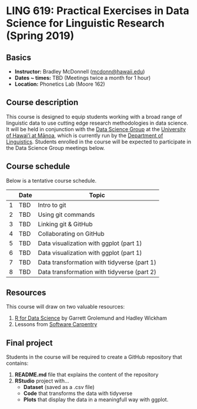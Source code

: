 
# LING 619: Practical Exercises in Data Science for Linguistic Research (Spring 2019)


## Basics
* **Instructor:** Bradley McDonnell (mcdonn@hawaii.edu)
* **Dates ~ times:** TBD (Meetings twice a month for 1 hour)
* **Location:** Phonetics Lab (Moore 162) 

## Course description
This course is designed to equip students working with a broad range of linguistic data to use cutting edge research methodologies in data science. It will be held in conjunction with the [Data Science Group](https://github.com/uhm-dsg) at the [University of Hawai‘i at Mānoa](https://manoa.hawaii.edu/), which is currently run by the [Department of Linguistics](http://ling.hawaii.edu/). Students enrolled in the course will be expected to participate in the Data Science Group meetings below.  

## Course schedule
Below is a tentative course schedule. 

|   | **Date** | **Topic**                                   | 
|---|----------|---------------------------------------------|
| 1 | TBD      | Intro to git                                |
| 2 | TBD      | Using git commands                          |
| 3 | TBD      | Linking git & GitHub                        |
| 4 | TBD      | Collaborating on GitHub                     |
| 5 | TBD      | Data visualization with ggplot (part 1)     |
| 6 | TBD      | Data visualization with ggplot (part 1)     |
| 7 | TBD      | Data transformation with tidyverse (part 1) |
| 8 | TBD      | Data transformation with tidyverse (part 2) |

## Resources
This course will draw on two valuable resources: 

1. [R for Data Science](https://r4ds.had.co.nz/) by Garrett Grolemund and Hadley Wickham
2. Lessons from [Software Carpentry](https://software-carpentry.org/lessons/)

## Final project
Students in the course will be required to create a GitHub repository that contains: 

1. **README.md** file that explains the content of the repository 
1. **RStudio** project with... 
    * **Dataset** (saved as a .csv file)
    * **Code** that transforms the data with tidyverse
    * **Plots** that display the data in a meaningfull way with ggplot.